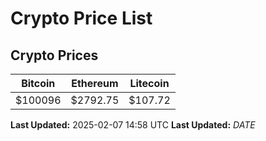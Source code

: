 # Crypto Price List

## Crypto Prices
| Bitcoin | Ethereum | Litecoin |
| ------- | -------- | -------- |
| $100096 | $2792.75 | $107.72 |
**Last Updated:** 2025-02-07 14:58 UTC
**Last Updated:** $DATE$
